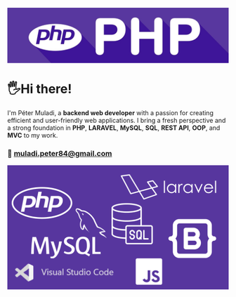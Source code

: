 

<a href="https://www.linkedin.com/in/petermuladi/"><img align="center" src="banner.jpg" alt="my-img"></a>

#  🖐Hi there! 

I'm Péter Muladi, a **backend web developer** with a passion for creating efficient and user-friendly web applications. I bring a fresh perspective and a strong foundation in **PHP**, **LARAVEL**, **MySQL**, **SQL**, **REST API**, **OOP**, and **MVC** to my work.
### 📩 muladi.peter84@gmail.com 

<img align="center" src="stack.png" alt="my-img">
